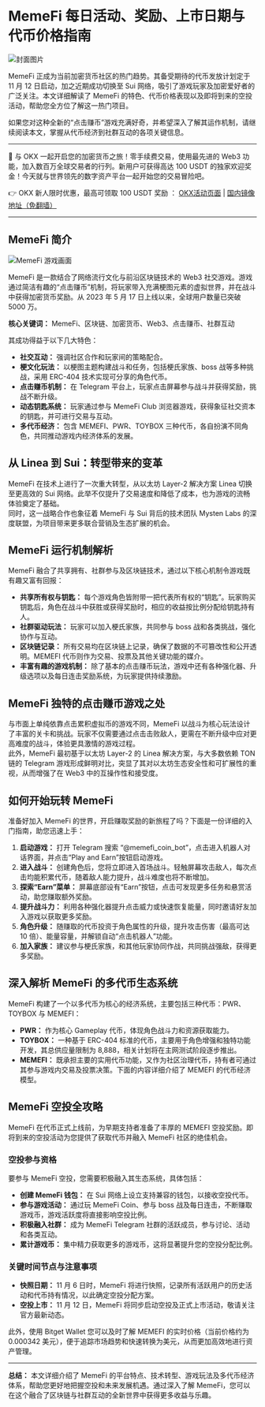 # MemeFi 每日活动、奖励、上市日期与代币价格指南

![封面图片](https://www.jmhbdh.com/wp-content/img/3924475117803.webp)

MemeFi 正成为当前加密货币社区的热门趋势。其备受期待的代币发放计划定于 11 月 12 日启动，加之近期成功切换至 Sui 网络，吸引了游戏玩家及加密爱好者的广泛关注。本文详细解读了 MemeFi 的特色、代币价格表现以及即将到来的空投活动，帮助您全方位了解这一热门项目。

如果您对这种全新的“点击赚币”游戏充满好奇，并希望深入了解其运作机制，请继续阅读本文，掌握从代币经济到社群互动的各项关键信息。

---

🚀 与 OKX 一起开启您的加密货币之旅！零手续费交易，使用最先进的 Web3 功能，加入数百万全球交易者的行列。新用户可获得高达 100 USDT 的独家欢迎奖金！今天就与世界领先的数字资产平台一起开始您的交易冒险吧。

👉 OKX 新人限时优惠，最高可领取 100 USDT 奖励 ： [OKX活动页面](https://bit.ly/OKXe) | [国内镜像地址（免翻墙）](https://bit.ly/okX)

---

## MemeFi 简介

![MemeFi 游戏画面](https://www.jmhbdh.com/wp-content/img/5067612502.webp)

MemeFi 是一款结合了网络流行文化与前沿区块链技术的 Web3 社交游戏。游戏通过简洁有趣的“点击赚币”机制，将玩家带入充满梗图元素的虚拟世界，并在战斗中获得加密货币奖励。从 2023 年 5 月 17 日上线以来，全球用户数量已突破 5000 万。  

**核心关键词：** MemeFi、区块链、加密货币、Web3、点击赚币、社群互动

其成功得益于以下几大特色：
- **社交互动：** 强调社区合作和玩家间的策略配合。
- **梗文化玩法：** 以梗图主题构建战斗和任务，包括梗氏家族、boss 战等多种挑战，采用 ERC-404 技术实现可分享的角色代币。
- **点击赚币机制：** 在 Telegram 平台上，玩家点击屏幕参与战斗并获得奖励，挑战不断升级。
- **动态钥匙系统：** 玩家通过参与 MemeFi Club 浏览器游戏，获得象征社交资本的钥匙，并可进行交易与互动。
- **多代币经济：** 包含 MEMEFI、PWR、TOYBOX 三种代币，各自扮演不同角色，共同推动游戏内经济体系的发展。

## 从 Linea 到 Sui：转型带来的变革

MemeFi 在技术上进行了一次重大转型，从以太坊 Layer-2 解决方案 Linea 切换至更高效的 Sui 网络。此举不仅提升了交易速度和降低了成本，也为游戏的流畅体验奠定了基础。  
同时，这一战略合作也象征着 MemeFi 与 Sui 背后的技术团队 Mysten Labs 的深度联盟，为项目带来更多联合营销及生态扩展的机会。

## MemeFi 运行机制解析

MemeFi 融合了共享拥有、社群参与及区块链技术，通过以下核心机制令游戏既有趣又富有回报：
- **共享所有权与钥匙：** 每个游戏角色皆附带一把代表所有权的“钥匙”。玩家购买钥匙后，角色在战斗中获胜或获得奖励时，相应的收益按比例分配给钥匙持有人。
- **社群驱动玩法：** 玩家可以加入梗氏家族，共同参与 boss 战和各类挑战，强化协作与互动。
- **区块链记录：** 所有交易均在区块链上记录，确保了数据的不可篡改性和公开透明。MEMEFI 代币则作为交易、投票及其他关键功能的媒介。
- **丰富有趣的游戏机制：** 除了基本的点击赚币玩法，游戏中还有各种强化器、升级选项以及每日连击奖励系统，为玩家提供持续激励。

## MemeFi 独特的点击赚币游戏之处

与市面上单纯依靠点击累积虚拟币的游戏不同，MemeFi 以战斗为核心玩法设计了丰富的关卡和挑战。玩家不仅需要通过点击击败敌人，更需在不断升级中应对更高难度的战斗，体验更具激情的游戏过程。  
此外，MemeFi 最初基于以太坊 Layer-2 的 Linea 解决方案，与大多数依赖 TON 链的 Telegram 游戏形成鲜明对比，突显了其对以太坊生态安全性和可扩展性的重视，从而增强了在 Web3 中的互操作性和接受度。

## 如何开始玩转 MemeFi

准备好加入 MemeFi 的世界，开启赚取奖励的新旅程了吗？下面是一份详细的入门指南，助您迅速上手：
1. **启动游戏：** 打开 Telegram 搜索 “@memefi_coin_bot”，点击进入机器人对话界面，并点击“Play and Earn”按钮启动游戏。
2. **进入战斗：** 创建角色后，您将立即进入首场战斗。轻触屏幕攻击敌人，每次点击均能积累代币，随着敌人能力提升，战斗难度也将不断增加。
3. **探索“Earn”菜单：** 屏幕底部设有“Earn”按钮，点击可发现更多任务和悬赏活动，助您赚取额外奖励。
4. **提升战斗力：** 利用各种强化器提升点击威力或快速恢复能量，同时邀请好友加入游戏以获取更多奖励。
5. **角色升级：** 随赚取的代币投资于角色属性的升级，提升攻击伤害（最高可达 10 倍）、能量容量，并解锁自动“点击机器人”功能。
6. **加入家族：** 建议参与梗氏家族，和其他玩家协同作战，共同挑战强敌，获得更多奖励。

## 深入解析 MemeFi 的多代币生态系统

MemeFi 构建了一个以多代币为核心的经济系统，主要包括三种代币：PWR、TOYBOX 与 MEMEFI：
- **PWR：** 作为核心 Gameplay 代币，体现角色战斗力和资源获取能力。
- **TOYBOX：** 一种基于 ERC-404 标准的代币，主要用于角色增强和独特功能开发，其总供应量限制为 8,888，相关计划将在主网测试阶段逐步推出。
- **MEMEFI：** 既承担主要的实用代币功能，又作为社区治理代币，持有者可通过其参与游戏内交易及投票决策。下面的内容详细介绍了 MEMEFI 的代币经济模型。

## MemeFi 空投全攻略

MemeFi 在代币正式上线前，为早期支持者准备了丰厚的 MEMEFI 空投奖励。即将到来的空投活动为您提供了获取代币并融入 MemeFi 社区的绝佳机会。

### 空投参与资格

要参与 MemeFi 空投，您需要积极融入其生态系统，具体包括：
- **创建 MemeFi 钱包：** 在 Sui 网络上设立支持兼容的钱包，以接收空投代币。
- **参与游戏活动：** 通过玩 MemeFi Coin、参与 boss 战及每日连击，不断赚取游戏币，游戏活跃度将直接影响空投比例。
- **积极融入社群：** 成为 MemeFi Telegram 社群的活跃成员，参与讨论、活动和各类互动。
- **累计游戏币：** 集中精力获取更多的游戏币，这将显著提升您的空投分配比例。

### 关键时间节点与注意事项

- **快照日期：** 11 月 6 日时，MemeFi 将进行快照，记录所有活跃用户的历史活动和代币持有情况，以此确定空投分配方案。
- **空投上市：** 11 月 12 日，MemeFi 将同步启动空投及正式上市活动，敬请关注官方最新动态。

此外，使用 Bitget Wallet 您可以及时了解 MEMEFI 的实时价格（当前价格约为 0.000342 美元），便于追踪市场趋势和快速转换为美元，从而更加高效地进行资产管理。

---

**总结：** 本文详细介绍了 MemeFi 的平台特点、技术转型、游戏玩法及多代币经济体系，帮助您更好地把握空投和未来发展机遇。通过深入了解 MemeFi，您可以在这个融合了区块链与社群互动的全新世界中获得更多收益与乐趣。
